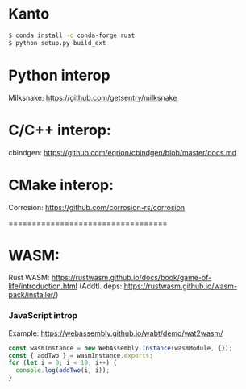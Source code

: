 # Kanto

```sh
$ conda install -c conda-forge rust
$ python setup.py build_ext
```


# Python interop

Milksnake: https://github.com/getsentry/milksnake

# C/C++ interop:

cbindgen: https://github.com/eqrion/cbindgen/blob/master/docs.md

# CMake interop:

Corrosion: https://github.com/corrosion-rs/corrosion


==================================

# WASM:

Rust WASM: https://rustwasm.github.io/docs/book/game-of-life/introduction.html
(Addtl. deps: https://rustwasm.github.io/wasm-pack/installer/)

### JavaScript introp

Example: https://webassembly.github.io/wabt/demo/wat2wasm/

```js
const wasmInstance = new WebAssembly.Instance(wasmModule, {});
const { addTwo } = wasmInstance.exports;
for (let i = 0; i < 10; i++) {
  console.log(addTwo(i, i));
}
```
